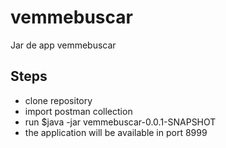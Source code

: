 # vemmebuscar
Jar de app vemmebuscar

## Steps
- clone repository
- import postman collection
- run $java -jar vemmebuscar-0.0.1-SNAPSHOT
- the application will be available in port 8999
